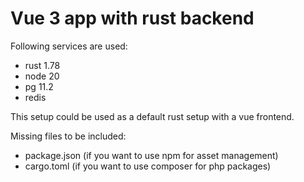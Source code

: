 # Vue 3 app with rust backend

Following services are used:
- rust 1.78
- node 20
- pg 11.2
- redis

This setup could be used as a default rust setup with a vue frontend.

Missing files to be included:
- package.json (if you want to use npm for asset management)
- cargo.toml (if you want to use composer for php packages)